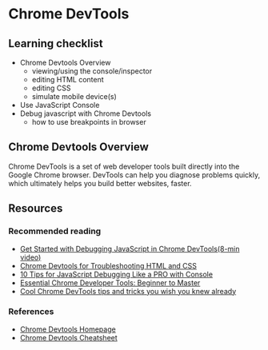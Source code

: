 # Chrome DevTools

## Learning checklist

* Chrome Devtools Overview
  * viewing/using the console/inspector
  * editing HTML content
  * editing CSS
  * simulate mobile device\(s\)
* Use JavaScript Console
* Debug javascript with Chrome Devtools
  * how to use breakpoints in browser

## Chrome Devtools Overview

Chrome DevTools is a set of web developer tools built directly into the Google Chrome browser. DevTools can help you diagnose problems quickly, which ultimately helps you build better websites, faster.

## Resources

### Recommended reading

* [Get Started with Debugging JavaScript in Chrome DevTools\(8-min video\)](https://developers.google.com/web/tools/chrome-devtools/javascript/)
* [Chrome Devtools for Troubleshooting HTML and CSS](http://www.richfinelli.com/troubleshooting-html-and-css/)
* [10 Tips for JavaScript Debugging Like a PRO with Console](https://medium.com/appsflyer/10-tips-for-javascript-debugging-like-a-pro-with-console-7140027eb5f6)
* [Essential Chrome Developer Tools: Beginner to Master](https://apsdehal.in/blog/chrome-developer-tools-to-master)
* [Cool Chrome DevTools tips and tricks you wish you knew already](https://medium.freecodecamp.org/cool-chrome-devtools-tips-and-tricks-you-wish-you-knew-already-f54f65df88d2)

### References

* [Chrome Devtools Homepage](https://developers.google.com/web/tools/chrome-devtools/)
* [Chrome Devtools Cheatsheet](http://anti-code.com/devtools-cheatsheet/)

